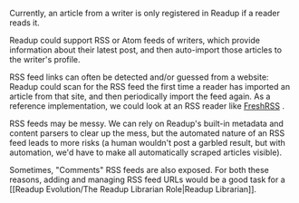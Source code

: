 Currently, an article from a writer is only registered in Readup if a reader reads it.

Readup could support RSS or Atom feeds of writers, which provide information about their latest post, and then auto-import those articles to the writer's profile.

RSS feed links can often be detected and/or guessed from a website: Readup could scan for the RSS feed the first time a reader has imported an article from that site, and then periodically import the feed again. As a reference implementation, we could look at an RSS reader like [FreshRSS](https://www.freshrss.org/) .

RSS feeds may be messy. We can rely on Readup's built-in metadata and content parsers to clear up the mess, but the automated nature of an RSS feed leads to more risks (a human wouldn't post a garbled result, but with automation, we'd have to make all automatically scraped articles visible).

Sometimes, "Comments" RSS feeds are also exposed. For both these reasons, adding and managing RSS feed URLs would be a good task for a [[Readup Evolution/The Readup Librarian Role|Readup Librarian]].